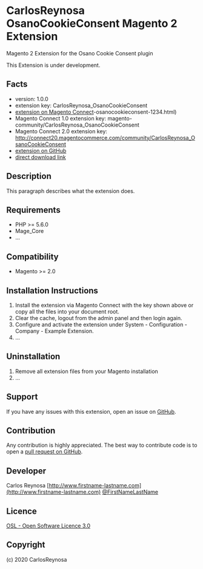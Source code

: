 CarlosReynosa OsanoCookieConsent Magento 2 Extension
=====================
Magento 2 Extension for the Osano Cookie Consent plugin

This Extension is under development. 

Facts
-----
- version: 1.0.0
- extension key: CarlosReynosa_OsanoCookieConsent
- [extension on Magento Connect](http://www.magentocommerce.com/magento-connect/carlosreynosa)-osanocookieconsent-1234.html)
- Magento Connect 1.0 extension key: magento-community/CarlosReynosa_OsanoCookieConsent
- Magento Connect 2.0 extension key: http://connect20.magentocommerce.com/community/CarlosReynosa_OsanoCookieConsent
- [extension on GitHub](https://github.com/carlosreynosa/CarlosReynosa_OsanoCookieConsent)
- [direct download link](http://connect.magentocommerce.com/community/get/CarlosReynosa_OsanoCookieConsent-1.0.0.tgz)

Description
-----------
This paragraph describes what the extension does.

Requirements
------------
- PHP >= 5.6.0
- Mage_Core
- ...

Compatibility
-------------
- Magento >= 2.0

Installation Instructions
-------------------------
1. Install the extension via Magento Connect with the key shown above or copy all the files into your document root.
2. Clear the cache, logout from the admin panel and then login again.
3. Configure and activate the extension under System - Configuration - Company - Example Extension.
4. ...

Uninstallation
--------------
1. Remove all extension files from your Magento installation
2. ...

Support
-------
If you have any issues with this extension, open an issue on [GitHub](https://github.com/carlosreynosa/CarlosReynosa_OsanoCookieConsent/issues).

Contribution
------------
Any contribution is highly appreciated. The best way to contribute code is to open a [pull request on GitHub](https://help.github.com/articles/using-pull-requests).

Developer
---------
Carlos Reynosa
[http://www.firstname-lastname.com](http://www.firstname-lastname.com)
[@FirstNameLastName](https://twitter.com/FirstNameLastName)

Licence
-------
[OSL - Open Software Licence 3.0](http://opensource.org/licenses/osl-3.0.php)

Copyright
---------
(c) 2020 CarlosReynosa
